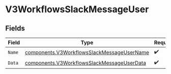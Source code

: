 # V3WorkflowsSlackMessageUser


## Fields

| Field                                                                                                    | Type                                                                                                     | Required                                                                                                 | Description                                                                                              |
| -------------------------------------------------------------------------------------------------------- | -------------------------------------------------------------------------------------------------------- | -------------------------------------------------------------------------------------------------------- | -------------------------------------------------------------------------------------------------------- |
| `Name`                                                                                                   | [components.V3WorkflowsSlackMessageUserName](../../models/components/v3workflowsslackmessageusername.md) | :heavy_check_mark:                                                                                       | N/A                                                                                                      |
| `Data`                                                                                                   | [components.V3WorkflowsSlackMessageUserData](../../models/components/v3workflowsslackmessageuserdata.md) | :heavy_check_mark:                                                                                       | N/A                                                                                                      |